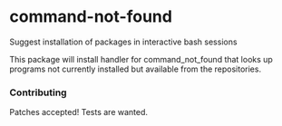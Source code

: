 # command-not-found
Suggest installation of packages in interactive bash sessions

 This package will install handler for command_not_found that looks up
 programs not currently installed but available from the repositories.

### Contributing
Patches accepted! Tests are wanted.
